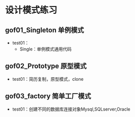 # 设计模式练习
## gof01_Singleton 单例模式
- test01：
    - Single：单例模式通用代码
    
## gof02_Prototype 原型模式
- test01：简历复制，原型模式，clone

## gof03_factory 简单工厂模式
- test01：创建不同的数据库连接对象Mysql,SQLserver,Oracle



